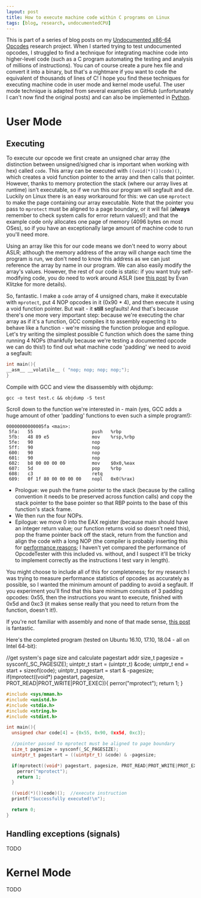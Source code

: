 ```yaml
---
layout: post
title: How to execute machine code within C programs on Linux
tags: [blog, research, undocumentedCPU]
---
```


This is part of a series of blog posts on my [Undocumented x86-64 Opcodes](/#) research project. When I started trying to test undocumented opcodes, I struggled to find a technique for integrating machine code into higher-level code (such as a C program automating the testing and analysis of millions of instructions). You can of course create a pure hex file and convert it into a binary, but that's a nightmare if you want to code the equivalent of thousands of lines of C! I hope you find these techniques for executing machine code in user mode and kernel mode useful. The user mode technique is adapted from several examples on GitHub (unfortunately I can't now find the original posts) and can also be implemented in [Python](https://stackoverflow.com/questions/6143042/how-can-i-call-inlined-machine-code-in-python-on-linux).

# User Mode

## Executing

To execute our opcode we first create an unsigned char array (the distinction between unsigned/signed char is important when working with hex) called `code`. This array can be executed with `((void(*)())code)()`, which creates a void function pointer to the array and then calls that pointer. However, thanks to memory protection the stack (where our array lives at runtime) isn't executable, so if we run this our program will segfault and die. Luckily on Linux there is an easy workaround for this: we can use `mprotect` to make the page containing our array executable. Note that the pointer you pass to `mprotect` must be aligned to a page boundary, or it will fail (**always** remember to check system calls for error return values!); and that the example code only allocates one page of memory (4096 bytes on most OSes), so if you have an exceptionally large amount of machine code to run you'll need more.

Using an array like this for our code means we don't need to worry about ASLR; although the memory address of the array will change each time the program is run, we don't need to know this address as we can just reference the array by name in our program. We can also easily modify the array's values. However, the rest of our code is static: if you want truly self-modifying code, you do need to work around ASLR (see [this post](/#) by Evan Klitzke for more details).

So, fantastic. I make a `code` array of 4 unsigned chars, make it executable with `mprotect`, put 4 NOP opcodes in it (0x90 * 4), and then execute it using a void function pointer. But wait - it **still** segfaults! And that's because there's one more very important step: because we're executing the char array as if it's a function, GCC compiles it to assembly expecting it to behave like a function - we're missing the function prologue and epilogue. Let's try writing the simplest possible C function which does the same thing running 4 NOPs (thankfully because we're testing a documented opcode we can do this!) to find out what machine code 'padding' we need to avoid a segfault:

```c
int main(){
__asm__ __volatile__ ( "nop; nop; nop; nop;");
}
```

Compile with GCC and view the disassembly with objdump:

`gcc -o test test.c && objdump -S test`

Scroll down to the function we're interested in - main (yes, GCC adds a huge amount of other 'padding' functions to even such a simple program!):

```
00000000000005fa <main>:
 5fa:	55                   	push   %rbp
 5fb:	48 89 e5             	mov    %rsp,%rbp
 5fe:	90                   	nop
 5ff:	90                   	nop
 600:	90                   	nop
 601:	90                   	nop
 602:	b8 00 00 00 00       	mov    $0x0,%eax
 607:	5d                   	pop    %rbp
 608:	c3                   	retq   
 609:	0f 1f 80 00 00 00 00 	nopl   0x0(%rax)
 ```

* Prologue: we push the frame pointer to the stack (because by the calling convention it needs to be preserved across function calls) and copy the stack pointer to the base pointer so that RBP points to the base of this function's stack frame.
* We then run the four NOPs.
* Epilogue: we move 0 into the EAX register (because main should have an integer return value; our function returns void so doesn't need this), pop the frame pointer back off the stack, return from the function and align the code with a long NOP (the compiler is probably inserting this for [performance reasons](http://john.freml.in/amd64-nopl); I haven't yet compared the performance of OpcodeTester with this included vs. without, and I suspect it'll be tricky to implement correctly as the instructions I test vary in length).

You might choose to include all of this for completeness; for my research I was trying to measure performance statistics of opcodes as accurately as possible, so I wanted the minimum amount of padding to avoid a segfault. If you experiment you'll find that this bare minimum consists of 3 padding opcodes: 0x55, then the instructions you want to execute, finished with 0x5d and 0xc3 (it makes sense really that you need to return from the function, doesn't it!).

If you're not familiar with assembly and none of that made sense, [this post](https://www.recurse.com/blog/7-understanding-c-by-learning-assembly) is fantastic.

Here's the completed program (tested on Ubuntu 16.10, 17.10, 18.04 - all on Intel 64-bit):

//get system's page size and calculate pagestart addr
size_t pagesize = sysconf(_SC_PAGESIZE);
uintptr_t start = (uintptr_t) &code;
uintptr_t end = start + sizeof(code);
uintptr_t pagestart = start & -pagesize;
if(mprotect((void*) pagestart, pagesize, PROT_READ|PROT_WRITE|PROT_EXEC)){
  perror("mprotect");
  return 1;
}

```c
#include <sys/mman.h>
#include <unistd.h>
#include <stdio.h>
#include <string.h>
#include <stdint.h>

int main(){
  unsigned char code[4] = {0x55, 0x90, 0xx5d, 0xc3};

  //pointer passed to mprotect must be aligned to page boundary
  size_t pagesize = sysconf(_SC_PAGESIZE);
  uintptr_t pagestart = ((uintptr_t) &code) & -pagesize;

  if(mprotect((void*) pagestart, pagesize, PROT_READ|PROT_WRITE|PROT_EXEC)){
    perror("mprotect");
    return 1;
  }

  ((void(*)())code)();  //execute instruction
  printf("Successfully executed!\n");

  return 0;
}
```

## Handling exceptions (signals)

TODO

# Kernel Mode

TODO
